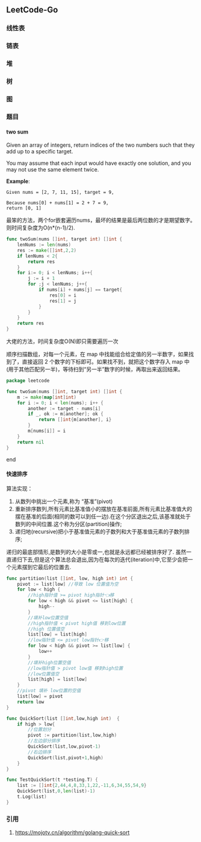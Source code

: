 ## LeetCode-Go

### 线性表

### 链表

### 堆

### 树

### 图

### 题目



#### two sum

Given an array of integers, return indices of the two numbers such that they add up to a specific target.

You may assume that each input would have exactly one solution, and you may not use the same element twice.

**Example**:

```
Given nums = [2, 7, 11, 15], target = 9,

Because nums[0] + nums[1] = 2 + 7 = 9,
return [0, 1]
```

最笨的方法，两个for嵌套遍历nums，最坏的结果是最后两位数的才是期望数字。则时间复杂度为O(n*(n-1)/2).

```go
func twoSum(nums []int, target int) []int {
    lenNums := len(nums)
    res := make([]int,2,2)
    if lenNums < 2{
        return res
    }
    for i:= 0; i < lenNums; i++{
        j := i + 1
        for ;j < lenNums; j++{
            if nums[i] + nums[j] == target{
                res[0] = i
                res[1] = j
            }    
        }
    }
    return res
}

```

大佬的方法，时间复杂度O(N)即只需要遍历一次

顺序扫描数组，对每一个元素，在 map 中找能组合给定值的另一半数字，如果找到了，直接返回 2 个数字的下标即可。如果找不到，就把这个数字存入 map 中(用于其他匹配另一半)，等待扫到“另一半”数字的时候，再取出来返回结果。

```go
package leetcode

func twoSum(nums []int, target int) []int {
	m := make(map[int]int)
	for i := 0; i < len(nums); i++ {
		another := target - nums[i]
		if _, ok := m[another]; ok {
			return []int{m[another], i}
		}
		m[nums[i]] = i
	}
	return nil
}

```

end

#### 快速排序

算法实现：

1. 从数列中挑出一个元素,称为 “基准”(pivot)
2. 重新排序数列,所有元素比基准值小的摆放在基准前面,所有元素比基准值大的摆在基准的后面(相同的数可以到任一边).在这个分区退出之后,该基准就处于数列的中间位置.这个称为分区(partition)操作;
3. 递归地(recursive)把小于基准值元素的子数列和大于基准值元素的子数列排序;

递归的最底部情形,是数列的大小是零或一,也就是永远都已经被排序好了. 虽然一直递归下去,但是这个算法总会退出,因为在每次的迭代(iteration)中,它至少会把一个元素摆到它最后的位置去.

```go
func partition(list []int, low, high int) int {
	pivot := list[low] //导致 low 位置值为空
	for low < high {
		//high指针值 >= pivot high指针👈移
		for low < high && pivot <= list[high] {
			high--
		}
		//填补low位置空值
		//high指针值 < pivot high值 移到low位置
		//high 位置值空
		list[low] = list[high]
		//low指针值 <= pivot low指针👉移
		for low < high && pivot >= list[low] {
			low++
		}
		//填补high位置空值
		//low指针值 > pivot low值 移到high位置
		//low位置值空
		list[high] = list[low]
	}
	//pivot 填补 low位置的空值
	list[low] = pivot
	return low
}

func QuickSort(list []int,low,high int)  {
	if high > low{
		//位置划分
		pivot := partition(list,low,high)
		//左边部分排序
		QuickSort(list,low,pivot-1)
		//右边排序
		QuickSort(list,pivot+1,high)
	}
}

func TestQuickSort(t *testing.T) {
	list := []int{2,44,4,8,33,1,22,-11,6,34,55,54,9}
	QuickSort(list,0,len(list)-1)
	t.Log(list)
}
```



### 引用

1. https://mojotv.cn/algorithm/golang-quick-sort